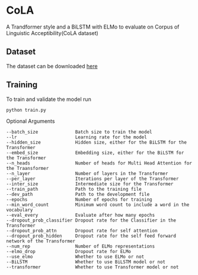 # CoLA
A Trandformer style and a BiLSTM with ELMo to evaluate on Corpus of Linguistic Acceptibility(CoLA dataset)
## Dataset
The dataset can be downloaded [here](https://nyu-mll.github.io/CoLA/)
## Training
To train and validate the model run 
```
python train.py
```
Optional Arguments
```
--batch_size              Batch size to train the model           
--lr                      Learning rate for the model
--hidden_size             Hidden size, either for the BiLSTM for the Transformer
--embed_size              Embedding size, either for the BiLSTM for the Transformer
--n_heads                 Number of heads for Multi Head Attention for the Traansformer
--n_layer                 Number of layers in the Transformer
--per_layer               Iterations per layer of the Transformer
--inter_size              Intermediate size for the Transformer
--train_path              Path to the training file
--dev_path                Path to the development file
--epochs                  Number of epochs for training
--min_word_count          Minimum word count to include a word in the vocabulary
--eval_every              Evaluate after how many epochs
--dropout_prob_classifier Dropout rate for the Classifier in the Transformer
--dropout_prob_attn       Dropout rate for self attention 
--dropout_prob_hidden     Dropout rate for the self feed forward network of the Transformer
--num_rep                 Number of ELMo representations
--elmo_drop               Dropout rate for ELMo
--use_elmo                Whether to use ELMo or not
--BiLSTM                  Whether to use BiLSTM model or not
--transformer             Whether to use Transformer model or not
```
        
